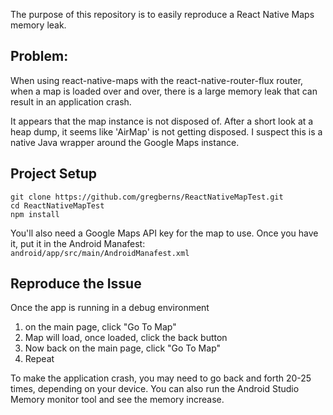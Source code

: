 The purpose of this repository is to easily reproduce a React Native Maps memory leak.

## Problem:

When using react-native-maps with the react-native-router-flux router, when a map is loaded
over and over, there is a large memory leak that can result in an application crash.

It appears that the map instance is not disposed of. After a short look at a heap dump,
it seems like 'AirMap' is not getting disposed. I suspect this is a native Java wrapper
around the Google Maps instance.

## Project Setup

```
git clone https://github.com/gregberns/ReactNativeMapTest.git
cd ReactNativeMapTest
npm install
```

You'll also need a Google Maps API key for the map to use.
Once you have it, put it in the Android Manafest: `android/app/src/main/AndroidManafest.xml`

## Reproduce the Issue

Once the app is running in a debug environment

1) on the main page, click "Go To Map"
2) Map will load, once loaded, click the back button
3) Now back on the main page, click "Go To Map"
4) Repeat

To make the application crash, you may need to go back and forth 20-25 times, 
depending on your device. You can also run the Android Studio Memory monitor tool
and see the memory increase.
